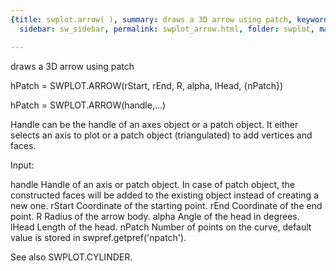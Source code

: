 ```yaml
---
{title: swplot.arrow( ), summary: draws a 3D arrow using patch, keywords: sample,
  sidebar: sw_sidebar, permalink: swplot_arrow.html, folder: swplot, mathjax: 'true'}

---
```

draws a 3D arrow using patch
 
hPatch = SWPLOT.ARROW(rStart, rEnd, R, alpha, lHead, {nPatch})
 
hPatch = SWPLOT.ARROW(handle,...)
 
Handle can be the handle of an axes object or a patch object. It either
selects an axis to plot or a patch object (triangulated) to add vertices
and faces.
 
Input:
 
handle    Handle of an axis or patch object. In case of patch object, the
          constructed faces will be added to the existing object instead
          of creating a new one.
rStart    Coordinate of the starting point.
rEnd      Coordinate of the end point.
R         Radius of the arrow body.
alpha     Angle of the head in degrees.
lHead     Length of the head.
nPatch    Number of points on the curve, default value is stored in
          swpref.getpref('npatch').
 
See also SWPLOT.CYLINDER.
 

